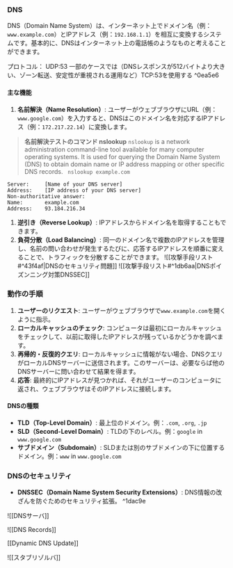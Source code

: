 ### DNS
DNS（Domain Name System）は、インターネット上でドメイン名（例：`www.example.com`）とIPアドレス（例：`192.168.1.1`）を相互に変換するシステムです。基本的に、DNSはインターネット上の電話帳のようなものと考えることができます。

プロトコル：
UDP:53
一部のケースでは（DNSレスポンスが512バイトより大きい、ゾーン転送、安定性が重視される運用など）TCP:53を使用する ^0ea5e6
#### **主な機能**

1. **名前解決（Name Resolution）**: ユーザーがウェブブラウザにURL（例：`www.google.com`）を入力すると、DNSはこのドメイン名を対応するIPアドレス（例：`172.217.22.14`）に変換します。
>**名前解決テストのコマンド nslookup**
>  `nslookup` is a network administration command-line tool available for many computer operating systems. It is used for querying the Domain Name System (DNS) to obtain domain name or IP address mapping or other specific DNS records.
> ` nslookup example.com`
```
Server:     [Name of your DNS server]
Address:    [IP address of your DNS server]
Non-authoritative answer:
Name:       example.com
Address:    93.184.216.34
```


1. **逆引き（Reverse Lookup）**: IPアドレスからドメイン名を取得することもできます。
2. **負荷分散（Load Balancing）**: 同一のドメイン名で複数のIPアドレスを管理し、名前の問い合わせが発生するたびに、応答するIPアドレスを順番に変えることで、トラフィックを分散することができます。
![[攻撃手段リスト#^43f4af|DNSのセキュリティ問題]]
![[攻撃手段リスト#^1db6aa|DNSポイズンニング対策DNSSEC]]
### **動作の手順**

1. **ユーザーのリクエスト**: ユーザーがウェブブラウザで`www.example.com`を開くように指示。
2. **ローカルキャッシュのチェック**: コンピュータは最初にローカルキャッシュをチェックして、以前に取得したIPアドレスが残っているかどうかを調べます。
3. **再帰的・反復的クエリ**: ローカルキャッシュに情報がない場合、DNSクエリがローカルDNSサーバーに送信されます。このサーバーは、必要ならば他のDNSサーバーに問い合わせて結果を得ます。
4. **応答**: 最終的にIPアドレスが見つかれば、それがユーザーのコンピュータに返され、ウェブブラウザはそのIPアドレスに接続します。

#### **DNSの種類**

- **TLD（Top-Level Domain）**: 最上位のドメイン。例：`.com`, `.org`, `.jp`
- **SLD（Second-Level Domain）**: TLDの下のレベル。例：`google` in `www.google.com`
- **サブドメイン（Subdomain）**: SLDまたは別のサブドメインの下に位置するドメイン。例：`www` in `www.google.com`

### **DNSのセキュリティ**

- **DNSSEC（Domain Name System Security Extensions）**: DNS情報の改ざんを防ぐためのセキュリティ拡張。 ^1dac9e


![[DNSサーバ]]


![[DNS Records]]

[[Dynamic DNS Update]]

![[スタブリゾルバ]]